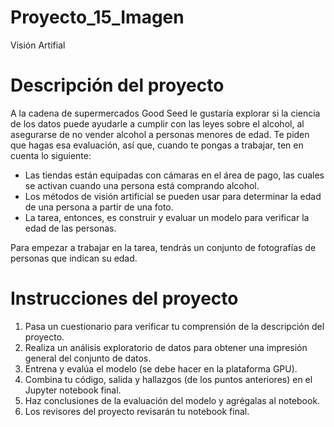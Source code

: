 # Proyecto_15_Imagen
Visión Artifial

# Descripción del proyecto

A la cadena de supermercados Good Seed le gustaría explorar si la ciencia de los datos puede ayudarle a cumplir con las leyes sobre el alcohol, al asegurarse de no vender alcohol a personas menores de edad. Te piden que hagas esa evaluación, así que, cuando te pongas a trabajar, ten en cuenta lo siguiente:

   - Las tiendas están equipadas con cámaras en el área de pago, las cuales se activan cuando una persona está comprando alcohol.
   - Los métodos de visión artificial se pueden usar para determinar la edad de una persona a partir de una foto.
   - La tarea, entonces, es construir y evaluar un modelo para verificar la edad de las personas.

Para empezar a trabajar en la tarea, tendrás un conjunto de fotografías de personas que indican su edad.

# Instrucciones del proyecto

   1. Pasa un cuestionario para verificar tu comprensión de la descripción del proyecto.
   2. Realiza un análisis exploratorio de datos para obtener una impresión general del conjunto de datos.
   3. Entrena y evalúa el modelo (se debe hacer en la plataforma GPU).
   4. Combina tu código, salida y hallazgos (de los puntos anteriores) en el Jupyter notebook final.
   5. Haz conclusiones de la evaluación del modelo y agrégalas al notebook.
   6. Los revisores del proyecto revisarán tu notebook final.
